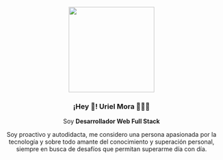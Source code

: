 
<p align="center" width="300">
   <img align="center" width="200" src="" />
   <h3 align="center">¡Hey 👋! Uriel Mora 👨🏻‍💻</h3>
</p>

<p align="center">Soy <strong>Desarrollador Web Full Stack</strong> <br /> </p>

<p align="center">
   Soy proactivo y autodidacta, me considero una persona apasionada por la tecnología y sobre todo amante del conocimiento y superación personal, 
siempre en busca de desafíos que permitan superarme día con día.

</p>




